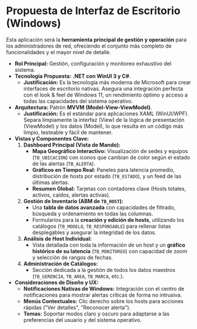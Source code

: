 # Propuesta de Interfaz de Escritorio (Windows)

Esta aplicación será la **herramienta principal de gestión y operación** para los administradores de red, ofreciendo el conjunto más completo de funcionalidades y el mayor nivel de detalle.

*   **Rol Principal:** Gestión, configuración y monitoreo exhaustivo del sistema.
*   **Tecnología Propuesta:** **.NET con WinUI 3 y C#**.
    *   **Justificación:** Es la tecnología más moderna de Microsoft para crear interfaces de escritorio nativas. Asegura una integración perfecta con el look & feel de Windows 11, un rendimiento óptimo y acceso a todas las capacidades del sistema operativo.
*   **Arquitectura:** Patrón **MVVM (Model-View-ViewModel)**.
    *   **Justificación:** Es el estándar para aplicaciones XAML (WinUI/WPF). Separa limpiamente la interfaz (View) de la lógica de presentación (ViewModel) y los datos (Model), lo que resulta en un código más limpio, testeable y fácil de mantener.
*   **Vistas y Componentes Clave:**
    1.  **Dashboard Principal (Vista de Mando):**
        *   **Mapa Geográfico Interactivo:** Visualización de sedes y equipos (`TB_UBICACION`) con iconos que cambian de color según el estado de las alertas (`TB_ALERTA`).
        *   **Gráficos en Tiempo Real:** Paneles para latencia promedio, distribución de hosts por estado (`TB_ESTADO`), y un feed de las últimas alertas.
        *   **Resumen Global:** Tarjetas con contadores clave (Hosts totales, activos, caídos, alertas activas).
    2.  **Gestión de Inventario (ABM de `TB_HOST`):**
        *   Una **tabla de datos avanzada** con capacidades de filtrado, búsqueda y ordenamiento en todas las columnas.
        *   Formularios para la **creación y edición de hosts**, utilizando los catálogos (`TB_MODELO`, `TB_RESPONSABLE`) para rellenar listas desplegables y asegurar la integridad de los datos.
    3.  **Análisis de Host Individual:**
        *   Vista detallada con toda la información de un host y un **gráfico histórico de su latencia** (`TB_MONITOREO`) con capacidad de zoom y selección de rangos de fechas.
    4.  **Administración de Catálogos:**
        *   Sección dedicada a la gestión de todos los datos maestros (`TB_GERENCIA`, `TB_AREA`, `TB_MARCA`, etc.).
*   **Consideraciones de Diseño y UX:**
    *   **Notificaciones Nativas de Windows:** Integración con el centro de notificaciones para mostrar alertas críticas de forma no intrusiva.
    *   **Menús Contextuales:** Clic derecho sobre los hosts para acciones rápidas ("Ver detalles", "Reconocer alerta").
    *   **Temas:** Soportar modos claro y oscuro para adaptarse a las preferencias del usuario y del sistema operativo.
